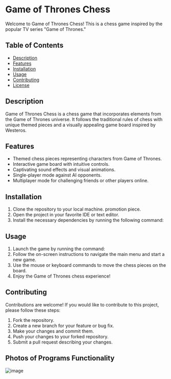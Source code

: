 # Game of Thrones Chess

Welcome to Game of Thrones Chess! This is a chess game inspired by the popular TV series "Game of Thrones."

## Table of Contents
- [Description](#description)
- [Features](#features)
- [Installation](#installation)
- [Usage](#usage)
- [Contributing](#contributing)
- [License](#license)

## Description
Game of Thrones Chess is a chess game that incorporates elements from the Game of Thrones universe. It follows the traditional rules of chess with unique themed pieces and a visually appealing game board inspired by Westeros.

## Features
- Themed chess pieces representing characters from Game of Thrones.
- Interactive game board with intuitive controls.
- Captivating sound effects and visual animations.
- Single-player mode against AI opponents.
- Multiplayer mode for challenging friends or other players online.

## Installation
1. Clone the repository to your local machine.
promotion piece.
2. Open the project in your favorite IDE or text editor.
3. Install the necessary dependencies by running the following command:

## Usage
1. Launch the game by running the command:
2. Follow the on-screen instructions to navigate the main menu and start a new game.
3. Use the mouse or keyboard commands to move the chess pieces on the board.
4. Enjoy the Game of Thrones chess experience!

## Contributing
Contributions are welcome! If you would like to contribute to this project, please follow these steps:
1. Fork the repository.
2. Create a new branch for your feature or bug fix.
3. Make your changes and commit them.
4. Push your changes to your forked repository.
5. Submit a pull request describing your changes.

## Photos of Programs Functionality


![image](https://github.com/AlexYodice/Javascript-Chess-Game-GOT/assets/116100112/7958e8ee-4deb-46bd-a070-5b1ebfffb2b6)


